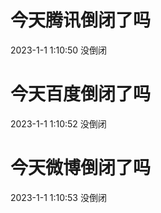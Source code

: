# 今天腾讯倒闭了吗

2023-1-1 1:10:50 没倒闭

# 今天百度倒闭了吗

2023-1-1 1:10:52 没倒闭

# 今天微博倒闭了吗

2023-1-1 1:10:53 没倒闭

